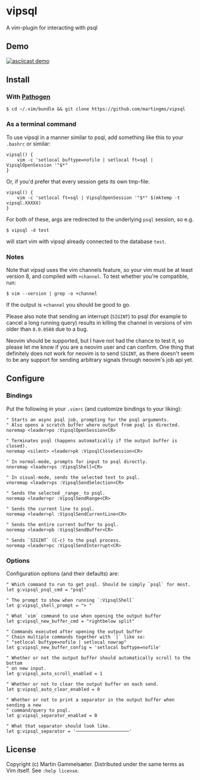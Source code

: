 # vipsql

A vim-plugin for interacting with psql

## Demo

[![asciicast demo](https://asciinema.org/a/HTc1gAS2gHxaL7yCECvwKUUPs.png)](https://asciinema.org/a/HTc1gAS2gHxaL7yCECvwKUUPs)

## Install

### With [Pathogen](https://github.com/tpope/vim-pathogen)

    $ cd ~/.vim/bundle && git clone https://github.com/martingms/vipsql

### As a terminal command

To use vipsql in a manner similar to psql, add something like this to your
`.bashrc` or similar:

    vipsql() {
        vim -c 'setlocal buftype=nofile | setlocal ft=sql | VipsqlOpenSession '"$*"
    }

Or, if you'd prefer that every session gets its own tmp-file:

    vipsql() {
        vim -c 'setlocal ft=sql | VipsqlOpenSession '"$*" $(mktemp -t vipsql.XXXXX)
    }

For both of these, args are redirected to the underlying `psql` session, so e.g.

    $ vipsql -d test

will start vim with vipsql already connected to the database `test`.

### Notes

Note that vipsql uses the vim channels feature, so your vim must be at
least version 8, and compiled with `+channel`. To test whether you're compatible, run:

    $ vim --version | grep -o +channel

If the output is `+channel` you should be good to go.

Please also note that sending an interrupt (`SIGINT`) to psql (for example to
cancel a long running query) results in killing the channel in versions of vim
older than `8.0.0588` due to a bug.

Neovim should be supported, but I have not had the chance to test it, so please
let me know if you are a neovim user and can confirm. One thing that definitely
does not work for neovim is to send `SIGINT`, as there doesn't seem to be any
support for sending arbitrary signals through neovim's job api yet.

## Configure

### Bindings

Put the following in your `.vimrc` (and customize bindings to your liking):

```
" Starts an async psql job, prompting for the psql arguments.
" Also opens a scratch buffer where output from psql is directed.
noremap <leader>po :VipsqlOpenSession<CR>

" Terminates psql (happens automatically if the output buffer is closed).
noremap <silent> <leader>pk :VipsqlCloseSession<CR>

" In normal-mode, prompts for input to psql directly.
nnoremap <leader>ps :VipsqlShell<CR>

" In visual-mode, sends the selected text to psql.
vnoremap <leader>ps :VipsqlSendSelection<CR>

" Sends the selected _range_ to psql.
noremap <leader>pr :VipsqlSendRange<CR>

" Sends the current line to psql.
noremap <leader>pl :VipsqlSendCurrentLine<CR>

" Sends the entire current buffer to psql.
noremap <leader>pb :VipsqlSendBuffer<CR>

" Sends `SIGINT` (C-c) to the psql process.
noremap <leader>pc :VipsqlSendInterrupt<CR>
```

### Options

Configuration options (and their defaults) are:

```
" Which command to run to get psql. Should be simply `psql` for most.
let g:vipsql_psql_cmd = "psql"

" The prompt to show when running `:VipsqlShell`
let g:vipsql_shell_prompt = "> "

" What `vim` command to use when opening the output buffer
let g:vipsql_new_buffer_cmd = "rightbelow split"

" Commands executed after opening the output buffer
" Chain multiple commands together with `|` like so:
" "setlocal buftype=nofile | setlocal nowrap"
let g:vipsql_new_buffer_config = 'setlocal buftype=nofile'

" Whether or not the output buffer should automatically scroll to the bottom
" on new input.
let g:vipsql_auto_scroll_enabled = 1

" Whether or not to clear the output buffer on each send.
let g:vipsql_auto_clear_enabled = 0

" Whether or not to print a separator in the output buffer when sending a new
" command/query to psql.
let g:vipsql_separator_enabled = 0

" What that separator should look like.
let g:vipsql_separator = '────────────────────'
```

## License

Copyright (c) Martin Gammelsæter. Distributed under the same terms as Vim itself. See `:help license`.
